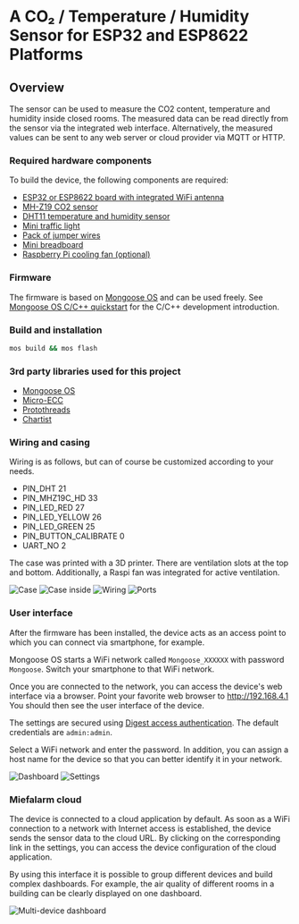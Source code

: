 # A CO₂ / Temperature / Humidity Sensor for ESP32 and ESP8622 Platforms

## Overview

The sensor can be used to measure the CO2 content, temperature and humidity inside closed rooms.
The measured data can be read directly from the sensor via the integrated web interface.
Alternatively, the measured values can be sent to any web server or cloud provider via MQTT or HTTP.

### Required hardware components

To build the device, the following components are required:

- [ESP32 or ESP8622 board with integrated WiFi antenna](https://www.espressif.com/en/products/devkits)
- [MH-Z19 CO2 sensor](https://esphome.io/components/sensor/mhz19.html)
- [DHT11 temperature and humidity sensor](https://www.az-delivery.de/en/products/5-x-dht11-temperatursensor)
- [Mini traffic light](https://www.az-delivery.de/en/products/led-ampel-modul)
- [Pack of jumper wires](https://www.az-delivery.de/en/products/mini-breadboard)
- [Mini breadboard](https://www.az-delivery.de/en/products/mini-breadboard)
- [Raspberry Pi cooling fan (optional)](https://www.az-delivery.de/en/products/aktiver-mini-kuhlventilator)

### Firmware

The firmware is based on [Mongoose OS](https://mongoose-os.com/mos.html) and can be used freely.
See [Mongoose OS C/C++ quickstart](https://mongoose-os.com/docs/mongoose-os/quickstart/develop-in-c.md) for the C/C++ development introduction.

### Build and installation

```bash
mos build && mos flash
```

### 3rd party libraries used for this project

- [Mongoose OS](https://github.com/cesanta/mongoose-os)
- [Micro-ECC](https://github.com/kmackay/micro-ecc)
- [Protothreads](https://github.com/markose/Protothreads)
- [Chartist](https://github.com/gionkunz/chartist-js)
### Wiring and casing

Wiring is as follows, but can of course be customized according to your needs.

- PIN_DHT 21
- PIN_MHZ19C_HD 33
- PIN_LED_RED 27
- PIN_LED_YELLOW 26
- PIN_LED_GREEN 25
- PIN_BUTTON_CALIBRATE 0
- UART_NO 2

The case was printed with a 3D printer.
There are ventilation slots at the top and bottom.
Additionally, a Raspi fan was integrated for active ventilation.

![Case](docs/case.jpg)
![Case inside](docs/case_inside.jpg)
![Wiring](docs/wiring.png)
![Ports](docs/ports.png)
### User interface

After the firmware has been installed, the device acts as an access point to which you can connect via smartphone, for example.

Mongoose OS starts a WiFi network called `Mongoose_XXXXXX` with password `Mongoose`.
Switch your smartphone to that WiFi network.

Once you are connected to the network, you can access the device's web interface via a browser.
Point your favorite web browser to http://192.168.4.1
You should then see the user interface of the device. 

The settings are secured using [Digest access authentication](https://en.wikipedia.org/wiki/Digest_access_authentication).
The default credentials are `admin:admin`.

Select a WiFi network and enter the password.
In addition, you can assign a host name for the device so that you can better identify it in your network.

![Dashboard](docs/ui_dashboard.png)
![Settings](docs/ui_settings.png)

### Miefalarm cloud

The device is connected to a cloud application by default.
As soon as a WiFi connection to a network with Internet access is established, the device sends the sensor data to the cloud URL.
By clicking on the corresponding link in the settings, you can access the device configuration of the cloud application.

By using this interface it is possible to group different devices and build complex dashboards.
For example, the air quality of different rooms in a building can be clearly displayed on one dashboard.

![Multi-device dashboard](docs/ui_cloud_dashboard.png)